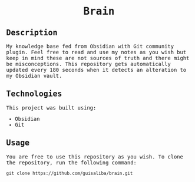 <samp>
  <h1 align="center">
    Brain
  </h1>

## Description

My knowledge base fed from Obsidian with Git community plugin. Feel free to read and use my notes as you wish but keep in mind these are not sources of truth and there might be misconceptions.
This repository gets automatically updated every 180 seconds when it detects an alteration to my Obsidian vault.

## Technologies

This project was built using:

- Obsidian
- Git

## Usage

You are free to use this repository as you wish. To clone the repository, run the following command:

```
git clone https://github.com/guisaliba/brain.git
```

</samp>
